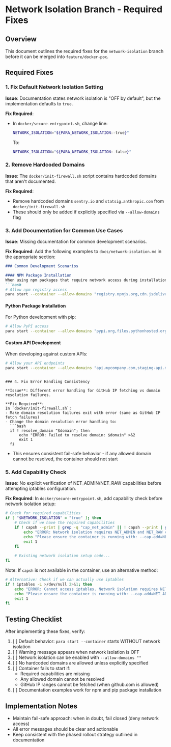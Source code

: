 # Network Isolation Branch - Required Fixes

## Overview
This document outlines the required fixes for the `network-isolation` branch before it can be merged into `feature/docker-poc`.

## Required Fixes

### 1. Fix Default Network Isolation Setting

**Issue**: Documentation states network isolation is "OFF by default", but the implementation defaults to `true`.

**Fix Required**:
- In `docker/secure-entrypoint.sh`, change line:
  ```bash
  NETWORK_ISOLATION="${PARA_NETWORK_ISOLATION:-true}"
  ```
  To:
  ```bash
  NETWORK_ISOLATION="${PARA_NETWORK_ISOLATION:-false}"
  ```

### 2. Remove Hardcoded Domains

**Issue**: The `docker/init-firewall.sh` script contains hardcoded domains that aren't documented.

**Fix Required**:
- Remove hardcoded domains `sentry.io` and `statsig.anthropic.com` from `docker/init-firewall.sh`
- These should only be added if explicitly specified via `--allow-domains` flag

### 3. Add Documentation for Common Use Cases

**Issue**: Missing documentation for common development scenarios.

**Fix Required**:
Add the following examples to `docs/network-isolation.md` in the appropriate section:

```markdown
### Common Development Scenarios

#### NPM Package Installation
When using npm packages that require network access during installation:
```bash
# Allow npm registry access
para start --container --allow-domains "registry.npmjs.org,cdn.jsdelivr.net" my-session
```

#### Python Package Installation
For Python development with pip:
```bash
# Allow PyPI access
para start --container --allow-domains "pypi.org,files.pythonhosted.org" my-session
```

#### Custom API Development
When developing against custom APIs:
```bash
# Allow your API endpoints
para start --container --allow-domains "api.mycompany.com,staging-api.mycompany.com" my-session
```
```

### 4. Fix Error Handling Consistency

**Issue**: Different error handling for GitHub IP fetching vs domain resolution failures.

**Fix Required**:
In `docker/init-firewall.sh`:
- Make domain resolution failures exit with error (same as GitHub IP fetch failures)
- Change the domain resolution error handling to:
  ```bash
  if ! resolve_domain "$domain"; then
      echo "ERROR: Failed to resolve domain: $domain" >&2
      exit 1
  fi
  ```
- This ensures consistent fail-safe behavior - if any allowed domain cannot be resolved, the container should not start

### 5. Add Capability Check

**Issue**: No explicit verification of NET_ADMIN/NET_RAW capabilities before attempting iptables configuration.

**Fix Required**:
In `docker/secure-entrypoint.sh`, add capability check before network isolation setup:
```bash
# Check for required capabilities
if [ "$NETWORK_ISOLATION" = "true" ]; then
    # Check if we have the required capabilities
    if ! capsh --print | grep -q "cap_net_admin" || ! capsh --print | grep -q "cap_net_raw"; then
        echo "ERROR: Network isolation requires NET_ADMIN and NET_RAW capabilities" >&2
        echo "Please ensure the container is running with: --cap-add=NET_ADMIN --cap-add=NET_RAW" >&2
        exit 1
    fi
    
    # Existing network isolation setup code...
fi
```

Note: If `capsh` is not available in the container, use an alternative method:
```bash
# Alternative: Check if we can actually use iptables
if ! iptables -L >/dev/null 2>&1; then
    echo "ERROR: Cannot access iptables. Network isolation requires NET_ADMIN and NET_RAW capabilities" >&2
    echo "Please ensure the container is running with: --cap-add=NET_ADMIN --cap-add=NET_RAW" >&2
    exit 1
fi
```

## Testing Checklist

After implementing these fixes, verify:

1. [ ] Default behavior: `para start --container` starts WITHOUT network isolation
2. [ ] Warning message appears when network isolation is OFF
3. [ ] Network isolation can be enabled with `--allow-domains ""`
4. [ ] No hardcoded domains are allowed unless explicitly specified
5. [ ] Container fails to start if:
   - Required capabilities are missing
   - Any allowed domain cannot be resolved
   - GitHub IP ranges cannot be fetched (when github.com is allowed)
6. [ ] Documentation examples work for npm and pip package installation

## Implementation Notes

- Maintain fail-safe approach: when in doubt, fail closed (deny network access)
- All error messages should be clear and actionable
- Keep consistent with the phased rollout strategy outlined in documentation